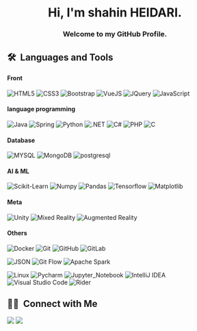 <h1 align="center">Hi, I'm shahin HEIDARI.</h1><h3 align="center"> Welcome to my GitHub Profile.</h3>

<h2>🛠 &nbsp;Languages and Tools</h2>
<h4>Front</h4>

![HTML5](https://img.shields.io/badge/-HTML5-%23E44D27?style=for-the-badge&logo=html5&logoColor=ffffff)
![CSS3](https://img.shields.io/badge/-CSS3-%231572B6?style=for-the-badge&logo=css3)
![Bootstrap](https://img.shields.io/badge/Bootstrap-8e44ad?style=for-the-badge&logo=Bootstrap&logoColor=white)
![VueJS](https://img.shields.io/badge/Vue.js-35495E?style=for-the-badge&logo=vue.js&logoColor=4FC08D)
![JQuery](https://img.shields.io/badge/jQuery-0769AD?style=for-the-badge&logo=jquery&logoColor=white)
![JavaScript](https://img.shields.io/badge/JavaScript-F7DF1E?style=for-the-badge&logo=javascript&logoColor=black)

<h4>language programming</h4>

![Java](https://img.shields.io/badge/Java-ED8B00?style=for-the-badge&logo=java&logoColor=white)
![Spring](https://img.shields.io/badge/Spring-6DB33F?style=for-the-badge&logo=spring&logoColor=white)
![Python](https://img.shields.io/badge/Python-e67e22?style=for-the-badge&logo=Python&logoColor=white)
![.NET](https://img.shields.io/badge/.NET-5C2D91?style=for-the-badge&logo=.net&logoColor=white)
![C#](https://img.shields.io/badge/C%23-239120?style=for-the-badge&logo=c-sharp&logoColor=white)
![PHP](https://img.shields.io/badge/PHP-5352ed?style=for-the-badge&logo=PHP&logoColor=white)
![C](https://img.shields.io/badge/C-00599C?style=for-the-badge&logo=c&logoColor=white)


<h4>Database</h4>

![MYSQL](https://img.shields.io/badge/MYSQL-2980b9?style=for-the-badge&logo=MYSQL&logoColor=white)
![MongoDB](https://img.shields.io/badge/MongoDB-4EA94B?style=for-the-badge&logo=mongodb&logoColor=white)
![postgresql](https://img.shields.io/badge/postgresql-2980b9?style=for-the-badge&logo=postgresql&logoColor=white)

<h4>AI & ML</h4>

![Scikit-Learn](https://img.shields.io/badge/Scikit_Learn-e67e22?style=for-the-badge&logo=Scikit-Learn&logoColor=white)
![Numpy](https://img.shields.io/badge/Numpy-273c75?style=for-the-badge&logo=Numpy&logoColor=white)
![Pandas](https://img.shields.io/badge/Pandas-192a56?style=for-the-badge&logo=Pandas&logoColor=white)
![Tensorflow](https://img.shields.io/badge/Tensorflow-e67e22?style=for-the-badge&logo=Tensorflow&logoColor=white)
![Matplotlib](https://img.shields.io/badge/Matplotlib-11557C?style=for-the-badge&logo=matplotlib&logoColor=white)

<h4>Meta</h4>

![Unity](https://img.shields.io/badge/Unity-100000?style=for-the-badge&logo=unity&logoColor=white)
![Mixed Reality](https://img.shields.io/badge/Mixed%20Reality-0072C6?style=for-the-badge&logo=microsoft&logoColor=white)
![Augmented Reality](https://img.shields.io/badge/Augmented%20Reality-FF6F00?style=for-the-badge&logo=augmented-reality&logoColor=white)

<h4>Others</h4>

![Docker](https://img.shields.io/badge/Docker-2496ED?style=for-the-badge&logo=docker&logoColor=white)
![Git](https://img.shields.io/badge/-Git-%23F05032?style=for-the-badge&logo=git&logoColor=%23ffffff)
![GitHub](https://img.shields.io/badge/-GitHub-181717?style=for-the-badge&logo=github)
![GitLab](https://img.shields.io/badge/-GitLab-341f97?style=for-the-badge&logo=gitLab)

![JSON](https://img.shields.io/badge/JSON-000000?style=for-the-badge&logo=json&logoColor=white)
![Git Flow](https://img.shields.io/badge/Git%20Flow-0077B6?style=for-the-badge&logo=git&logoColor=white)
![Apache Spark](https://img.shields.io/badge/Apache%20Spark-E25A1C?style=for-the-badge&logo=apache-spark&logoColor=white)

![Linux](http://img.shields.io/badge/-Linux-e74c3c?style=for-the-badge&logo=linux&logoColor=ffffff)
![Pycharm](http://img.shields.io/badge/-Pycharm-27ae60?style=for-the-badge&logo=Pycharm&logoColor=f2ff05)
![Jupyter_Notebook](http://img.shields.io/badge/Jupyter_Notebook-e67e22?style=for-the-badge&logo=Jupyter&logoColor=ffffff)
![IntelliJ IDEA](https://img.shields.io/badge/IntelliJ%20IDEA-000000?style=for-the-badge&logo=intellij-idea&logoColor=white)
![Visual Studio Code](https://img.shields.io/badge/Visual%20Studio%20Code-0078d7?style=for-the-badge&logo=visual-studio-code&logoColor=white)
![Rider](https://img.shields.io/badge/Rider-000000?style=for-the-badge&logo=rider&logoColor=white)


<h2>🤝🏻 &nbsp;Connect with Me</h2>

<p>
<a href="https://linkedin.com/in/schahinheidari"><img src="https://img.shields.io/badge/-shahin_heidari_gandomkari-0077B5?style=flat&logo=Linkedin&logoColor=white"/></a>
<a href="schahinheidari@gmail.com"><img src="https://img.shields.io/badge/-mailto:schahinheidari@gmail.com-D14836?style=flat&logo=Gmail&logoColor=white"/></a>
</p>
